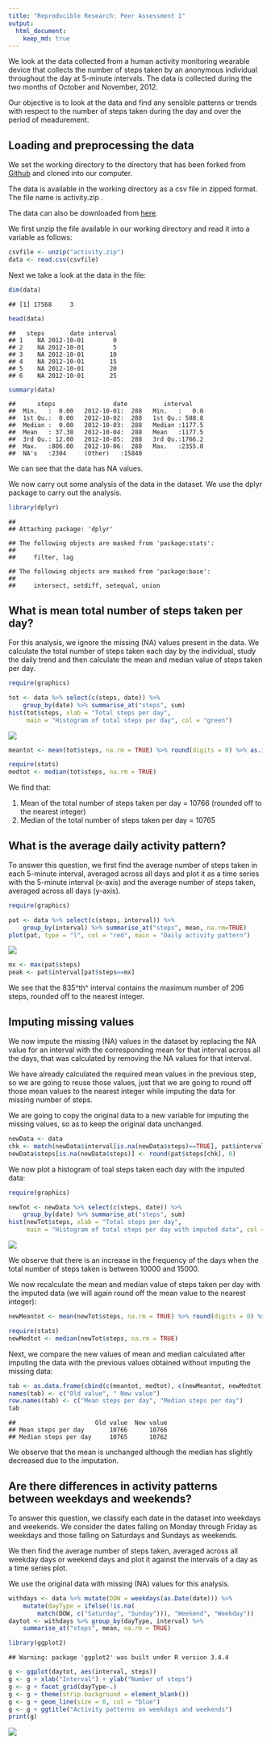 ```yaml
---
title: "Reproducible Research: Peer Assessment 1"
output: 
  html_document:
    keep_md: true
---
```


We look at the data collected from a human activity monitoring wearable device
that collects the number of steps taken by an anonymous individual throughout the day
at 5-minute intervals. The data is collected during the two months of 
October and November, 2012.  

Our objective is to look at the data and find any sensible patterns or trends with respect
to the number of steps taken during the day and over the period of meadurement.

## Loading and preprocessing the data

We set the working directory to the directory that has been forked from [Github](https://github.com/rdpeng/RepData_PeerAssessment1) and cloned into our computer.  

The data is available in the working directory as a csv file in zipped format. The file name is activity.zip .

The data can also be downloaded from [here](https://d396qusza40orc.cloudfront.net/repdata%2Fdata%2Factivity.zip).

We first unzip the file available in our working directory and read it into a variable as follows:


```r
csvfile <- unzip("activity.zip")
data <- read.csv(csvfile)
```

Next we take a look at the data in the file:

```r
dim(data)
```

```
## [1] 17568     3
```

```r
head(data)
```

```
##   steps       date interval
## 1    NA 2012-10-01        0
## 2    NA 2012-10-01        5
## 3    NA 2012-10-01       10
## 4    NA 2012-10-01       15
## 5    NA 2012-10-01       20
## 6    NA 2012-10-01       25
```

```r
summary(data)
```

```
##      steps                date          interval     
##  Min.   :  0.00   2012-10-01:  288   Min.   :   0.0  
##  1st Qu.:  0.00   2012-10-02:  288   1st Qu.: 588.8  
##  Median :  0.00   2012-10-03:  288   Median :1177.5  
##  Mean   : 37.38   2012-10-04:  288   Mean   :1177.5  
##  3rd Qu.: 12.00   2012-10-05:  288   3rd Qu.:1766.2  
##  Max.   :806.00   2012-10-06:  288   Max.   :2355.0  
##  NA's   :2304     (Other)   :15840
```

We can see that the data has NA values.

We now carry out some analysis of the data in the dataset. We use the dplyr package to carry out the analysis.


```r
library(dplyr)
```

```
## 
## Attaching package: 'dplyr'
```

```
## The following objects are masked from 'package:stats':
## 
##     filter, lag
```

```
## The following objects are masked from 'package:base':
## 
##     intersect, setdiff, setequal, union
```

## What is mean total number of steps taken per day?
For this analysis, we ignore the missing (NA) values present in the data. We calculate the total number of steps taken each day by the individual, study the daily trend and then calculate the mean and median value of steps taken per day.


```r
require(graphics)

tot <- data %>% select(c(steps, date)) %>% 
    group_by(date) %>% summarise_at("steps", sum)
hist(tot$steps, xlab = "Total steps per day",
     main = "Histogram of total steps per day", col = "green")
```

![](PA1_template_files/figure-html/meantotal-1.png)<!-- -->

```r
meantot <- mean(tot$steps, na.rm = TRUE) %>% round(digits = 0) %>% as.integer()

require(stats)
medtot <- median(tot$steps, na.rm = TRUE)
```

We find that:

1. Mean of the total number of steps taken per day = 10766 (rounded off to the nearest integer)
2. Median of the total number of steps taken per day = 10765

## What is the average daily activity pattern?

To answer this question, we first find the average number of steps taken in each 5-minute interval, averaged across all days and plot it as a time series with the 5-minute interval (x-axis) and the average number of steps taken, averaged across all days (y-axis).


```r
require(graphics)

pat <- data %>% select(c(steps, interval)) %>% 
    group_by(interval) %>% summarise_at("steps", mean, na.rm=TRUE)
plot(pat, type = "l", col = "red", main = "Daily activity pattern")
```

![](PA1_template_files/figure-html/avgint-1.png)<!-- -->

```r
mx <- max(pat$steps)
peak <- pat$interval[pat$steps==mx]
```

We see that the 835^th^ interval contains the maximum number of 206 steps, rounded off to the nearest integer.

## Imputing missing values

We now impute the missing (NA) values in the dataset by replacing the NA value for an interval with the corresponding mean for that interval across all the days, that was calculated by removing the NA values for that interval. 

We have already calculated the required mean values in the previous step, so we are going to reuse those values, just that we are going to round off those mean values to the nearest integer while imputing the data for missing number of steps.

We are going to copy the original data to a new variable for imputing the missing values, so as to keep the original data unchanged.


```r
newData <- data
chk <- match(newData$interval[is.na(newData$steps)==TRUE], pat$interval)
newData$steps[is.na(newData$steps)] <- round(pat$steps[chk], 0)
```

We now plot a histogram of toal steps taken each day with the imputed data:

```r
require(graphics)

newTot <- newData %>% select(c(steps, date)) %>% 
    group_by(date) %>% summarise_at("steps", sum)
hist(newTot$steps, xlab = "Total steps per day",
     main = "Histogram of total steps per day with imputed data", col = "green")
```

![](PA1_template_files/figure-html/newhist-1.png)<!-- -->

We observe that there is an increase in the frequency of the days when the total number of steps taken is between 10000 and 15000.

We now recalculate the mean and median value of steps taken per day with the imputed data (we will again round off the mean value to the nearest integer):


```r
newMeantot <- mean(newTot$steps, na.rm = TRUE) %>% round(digits = 0) %>% as.integer()

require(stats)
newMedtot <- median(newTot$steps, na.rm = TRUE)
```

Next, we compare the new values of mean and median calculated after imputing the data with the previous values obtained without imputing the missing data:


```r
tab <- as.data.frame(cbind(c(meantot, medtot), c(newMeantot, newMedtot)))
names(tab) <- c("Old value", " New value")
row.names(tab) <- c("Mean steps per day", "Median steps per day")
tab
```

```
##                      Old value  New value
## Mean steps per day       10766      10766
## Median steps per day     10765      10762
```

We observe that the mean is unchanged although the median has slightly decreased due to the imputation.

## Are there differences in activity patterns between weekdays and weekends?

To answer this question, we classify each date in the dataset into weekdays and weekends. We consider the dates falling on Monday through Friday as weekdays and those falling on Saturdays and Sundays as weekends.

We then find the average number of steps taken, averaged across all weekday days or weekend days and plot it against the intervals of a day as a time series plot.

We use the original data with missing (NA) values for this analysis.


```r
withdays <- data %>% mutate(DOW = weekdays(as.Date(date))) %>%
    mutate(dayType = ifelse(!is.na(
        match(DOW, c("Saturday", "Sunday"))), "Weekend", "Weekday"))
daytot <- withdays %>% group_by(dayType, interval) %>% 
    summarise_at("steps", mean, na.rm = TRUE)

library(ggplot2)
```

```
## Warning: package 'ggplot2' was built under R version 3.4.4
```

```r
g <- ggplot(daytot, aes(interval, steps)) 
g <- g + xlab("Interval") + ylab("Number of steps")
g <- g + facet_grid(dayType~.)
g <- g + theme(strip.background = element_blank())
g <- g + geom_line(size = 0, col = "blue")
g <- g + ggtitle("Activity patterns on weekdays and weekends")
print(g)
```

![](PA1_template_files/figure-html/weekCalc-1.png)<!-- -->
